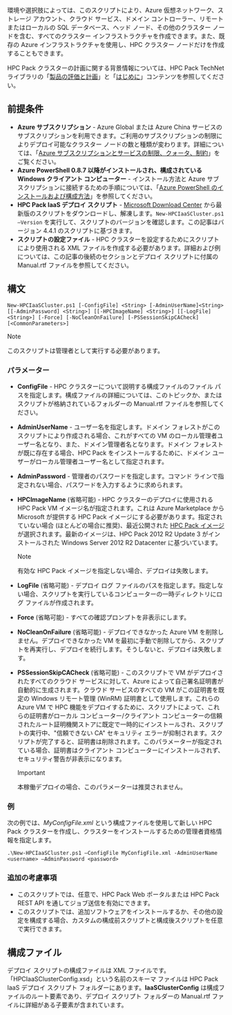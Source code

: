 



環境や選択肢によっては、このスクリプトにより、Azure 仮想ネットワーク、ストレージ アカウント、クラウド サービス、ドメイン コントローラー、リモートまたはローカルの SQL データベース、ヘッド ノード、その他のクラスター ノードを含む、すべてのクラスター インフラストラクチャを作成できます。また、既存の Azure インフラストラクチャを使用し、HPC クラスター ノードだけを作成することもできます。

HPC Pack クラスターの計画に関する背景情報については、HPC Pack TechNet ライブラリの「[製品の評価と計画](https://technet.microsoft.com/library/jj899596.aspx)」と「[はじめに](https://technet.microsoft.com/library/jj899590.aspx)」コンテンツを参照してください。

## 前提条件
* **Azure サブスクリプション** - Azure Global または Azure China サービスのサブスクリプションを利用できます。ご利用のサブスクリプションの制限によりデプロイ可能なクラスター ノードの数と種類が変わります。詳細については、「[Azure サブスクリプションとサービスの制限、クォータ、制約](../articles/azure-subscription-service-limits.md)」をご覧ください。
* **Azure PowerShell 0.8.7 以降がインストールされ、構成されている Windows クライアント コンピューター** - インストール方法と Azure サブスクリプションに接続するための手順については、「[Azure PowerShell のインストールおよび構成方法](../articles/powershell-install-configure.md)」を参照してください。
* **HPC Pack IaaS デプロイ スクリプト** - [Microsoft Download Center](https://www.microsoft.com/download/details.aspx?id=44949) から最新版のスクリプトをダウンロードし、解凍します。`New-HPCIaaSCluster.ps1 –Version` を実行して、スクリプトのバージョンを確認します。この記事はバージョン 4.4.1 のスクリプトに基づきます。
* **スクリプトの設定ファイル** - HPC クラスターを設定するためにスクリプトにより使用される XML ファイルを作成する必要があります。詳細および例については、この記事の後続のセクションとデプロイ スクリプトに付属の Manual.rtf ファイルを参照してください。

## 構文
```
New-HPCIaaSCluster.ps1 [-ConfigFile] <String> [-AdminUserName]<String> [[-AdminPassword] <String>] [[-HPCImageName] <String>] [[-LogFile] <String>] [-Force] [-NoCleanOnFailure] [-PSSessionSkipCACheck] [<CommonParameters>]
```
> [!NOTE]
> このスクリプトは管理者として実行する必要があります。
> 
> 

### パラメーター
* **ConfigFile** - HPC クラスターについて説明する構成ファイルのファイル パスを指定します。構成ファイルの詳細については、このトピックか、またはスクリプトが格納されているフォルダーの Manual.rtf ファイルを参照してください。
* **AdminUserName** - ユーザー名を指定します。ドメイン フォレストがこのスクリプトにより作成される場合、これがすべての VM のローカル管理者ユーザー名となり、また、ドメイン管理者名となります。ドメイン フォレストが既に存在する場合、HPC Pack をインストールするために、ドメイン ユーザーがローカル管理者ユーザー名として指定されます。
* **AdminPassword** - 管理者のパスワードを指定します。コマンド ラインで指定されない場合、パスワードを入力するように求められます。
* **HPCImageName** (省略可能) - HPC クラスターのデプロイに使用される HPC Pack VM イメージ名が指定されます。これは Azure Marketplace から Microsoft が提供する HPC Pack イメージにする必要があります。指定されていない場合 (ほとんどの場合に推奨)、最近公開された [HPC Pack イメージ](https://azure.microsoft.com/marketplace/partners/microsoft/hpcpack2012r2onwindowsserver2012r2/)が選択されます。最新のイメージは、HPC Pack 2012 R2 Update 3 がインストールされた Windows Server 2012 R2 Datacenter に基づいています。
  
  > [!NOTE]
  > 有効な HPC Pack イメージを指定しない場合、デプロイは失敗します。
  > 
  > 
* **LogFile** (省略可能) - デプロイ ログ ファイルのパスを指定します。指定しない場合、スクリプトを実行しているコンピューターの一時ディレクトリにログ ファイルが作成されます。
* **Force** (省略可能) - すべての確認プロンプトを非表示にします。
* **NoCleanOnFailure** (省略可能) - デプロイできなかった Azure VM を削除しません。デプロイできなかった VM を最初に手動で削除してから、スクリプトを再実行し、デプロイを続行します。そうしないと、デプロイは失敗します。
* **PSSessionSkipCACheck** (省略可能) - このスクリプトで VM がデプロイされたすべてのクラウド サービスに対して、Azure によって自己署名証明書が自動的に生成されます。クラウド サービスのすべての VM がこの証明書を既定の Windows リモート管理 (WinRM) 証明書として使用します。これらの Azure VM で HPC 機能をデプロイするために、スクリプトによって、これらの証明書がローカル コンピューター/クライアント コンピューターの信頼されたルート証明機関ストアに既定で一時的にインストールされ、スクリプトの実行中、"信頼できない CA" セキュリティ エラーが抑制されます。スクリプトが完了すると、証明書は削除されます。このパラメーターが指定されている場合、証明書はクライアント コンピューターにインストールされず、セキュリティ警告が非表示になります。
  
  > [!IMPORTANT]
  > 本稼働デプロイの場合、このパラメーターは推奨されません。
  > 
  > 

### 例
次の例では、*MyConfigFile.xml* という構成ファイルを使用して新しい HPC Pack クラスターを作成し、クラスターをインストールするための管理者資格情報を指定します。

```
.\New-HPCIaaSCluster.ps1 –ConfigFile MyConfigFile.xml -AdminUserName <username> –AdminPassword <password>
```

### 追加の考慮事項
* このスクリプトでは、任意で、HPC Pack Web ポータルまたは HPC Pack REST API を通してジョブ送信を有効にできます。
* このスクリプトでは、追加ソフトウェアをインストールするか、その他の設定を構成する場合、カスタムの構成前スクリプトと構成後スクリプトを任意で実行できます。

## 構成ファイル
デプロイ スクリプトの構成ファイルは XML ファイルです。「HPCIaaSClusterConfig.xsd」という名前のスキーマ ファイルは HPC Pack IaaS デプロイ スクリプト フォルダーにあります。**IaaSClusterConfig** は構成ファイルのルート要素であり、デプロイ スクリプト フォルダーの Manual.rtf ファイルに詳細がある子要素が含まれています。

<!---HONumber=AcomDC_0713_2016-->